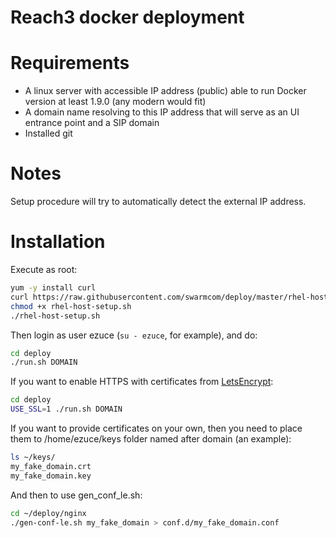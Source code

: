 Reach3 docker deployment
========================

Requirements
============

* A linux server with accessible IP address (public) able to run Docker version at least 1.9.0 (any modern would fit)
* A domain name resolving to this IP address that will serve as an UI entrance point and a SIP domain
* Installed git

Notes
=====

Setup procedure will try to automatically detect the external IP address.

Installation
============

Execute as root:

```sh
yum -y install curl
curl https://raw.githubusercontent.com/swarmcom/deploy/master/rhel-host-setup.sh > rhel-host-setup.sh
chmod +x rhel-host-setup.sh
./rhel-host-setup.sh
```

Then login as user ezuce (`su - ezuce`, for example), and do:

```sh
cd deploy
./run.sh DOMAIN
```

If you want to enable HTTPS with certificates from [LetsEncrypt](https://letsencrypt.org/):

```sh
cd deploy
USE_SSL=1 ./run.sh DOMAIN
```

If you want to provide certificates on your own, then you need to place them to /home/ezuce/keys folder named after domain (an example):

```sh
ls ~/keys/
my_fake_domain.crt
my_fake_domain.key
```
And then to use gen_conf_le.sh:
```sh
cd ~/deploy/nginx
./gen-conf-le.sh my_fake_domain > conf.d/my_fake_domain.conf
```
